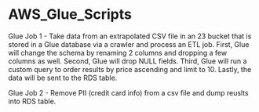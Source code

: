 # AWS_Glue_Scripts

Glue Job 1 - Take data from an extrapolated CSV file in an 23 bucket that is stored in a Glue database via a crawler and process an ETL job. First, 
Glue will change the schema by renaming 2 columns and dropping a few columns as well. Second, Glue will drop NULL fields. Third, Glue will run a custom query to order 
results by price ascending and limit to 10. Lastly, the data will be sent to the RDS table. 

Glue Job 2 - Remove PII (credit card info) from a csv file and dump reuslts into RDS table.
